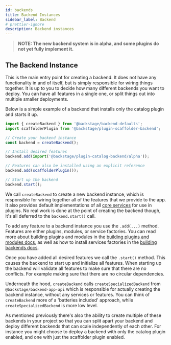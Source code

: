 ```yaml
---
id: backends
title: Backend Instances
sidebar_label: Backend
# prettier-ignore
description: Backend instances
---
```


> **NOTE: The new backend system is in alpha, and some plugins do not yet fully implement it.**

## The Backend Instance

This is the main entry point for creating a backend. It does not have any functionality in and of itself, but is simply responsible for wiring things together.
It is up to you to decide how many different backends you want to deploy. You can have all features in a single one, or split things out into multiple smaller deployments.

Below is a simple example of a backend that installs only the catalog plugin and starts it up.

```ts
import { createBackend } from '@backstage/backend-defaults';
import scaffolderPlugin from '@backstage/plugin-scaffolder-backend';

// Create your backend instance
const backend = createBackend();

// Install desired features
backend.add(import('@backstage/plugin-catalog-backend/alpha'));

// Features can also be installed using an explicit reference
backend.add(scaffolderPlugin());

// Start up the backend
backend.start();
```

We call `createBackend` to create a new backend instance, which is responsible for wiring together all of the features that we provide to the app. It also provides default implementations of all [core services](../core-services/01-index.md) for use in plugins. No real work is done at the point of creating the backend though, it's all deferred to the `backend.start()` call.

To add any feature to a backend instance you use the `.add(...)` method. Features are either plugins, modules, or service factories. You can read more about building plugins and modules in the [building plugins and modules docs](../building-plugins-and-modules/01-index.md), as well as how to install services factories in the [building backends docs](../building-backends/01-index.md).

Once you have added all desired features we call the `.start()` method. This causes the backend to start up and initialize all features. When starting up the backend will validate all features to make sure that there are no conflicts. For example making sure that there are no circular dependencies.

Underneath the hood, `createBackend` calls `createSpecializedBackend` from `@backstage/backend-app-api` which is responsible for actually creating the backend instance, without any services or features. You can think of `createBackend` more of a 'batteries included' approach, while `createSpecializedBackend` is more low level.

As mentioned previously there's also the ability to create multiple of these backends in your project so that you can split apart your backend and deploy different backends that can scale independently of each other. For instance you might choose to deploy a backend with only the catalog plugin enabled, and one with just the scaffolder plugin enabled.
